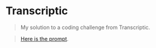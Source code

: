 # Transcriptic

> My solution to a coding challenge from Transcriptic.

> [Here is the prompt](image_tiling.md).
